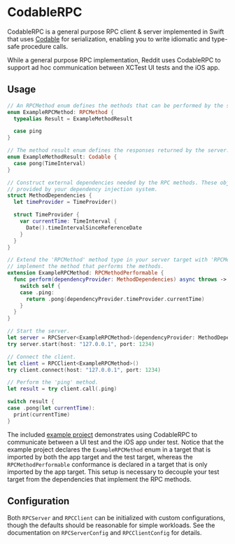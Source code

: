 # CodableRPC

CodableRPC is a general purpose RPC client & server implemented in Swift that uses [Codable](https://developer.apple.com/documentation/swift/encoding-decoding-and-serialization) for serialization, enabling you to write idiomatic and type-safe procedure calls.

While a general purpose RPC implementation, Reddit uses CodableRPC to support ad hoc communication between XCTest UI tests and the iOS app.

## Usage

```swift
// An RPCMethod enum defines the methods that can be performed by the server.
enum ExampleRPCMethod: RPCMethod {
  typealias Result = ExampleMethodResult

  case ping
}

// The method result enum defines the responses returned by the server.
enum ExampleMethodResult: Codable {
  case pong(TimeInterval)
}

// Construct external dependencies needed by the RPC methods. These objects would likely be
// provided by your dependency injection system.
struct MethodDependencies {
  let timeProvider = TimeProvider()

  struct TimeProvider {
    var currentTime: TimeInterval {
      Date().timeIntervalSinceReferenceDate
    }
  }
}

// Extend the 'RPCMethod' method type in your server target with 'RPCMethodPerformable' to
// implement the method that performs the methods.
extension ExampleRPCMethod: RPCMethodPerformable {
  func perform(dependencyProvider: MethodDependencies) async throws -> ExampleMethodResult {
    switch self {
    case .ping:
      return .pong(dependencyProvider.timeProvider.currentTime)
    }
  }
}

// Start the server.
let server = RPCServer<ExampleRPCMethod>(dependencyProvider: MethodDependencies())
try server.start(host: "127.0.0.1", port: 1234)

// Connect the client.
let client = RPCClient<ExampleRPCMethod>()
try client.connect(host: "127.0.0.1", port: 1234)

// Perform the 'ping' method.
let result = try client.call(.ping)

switch result {
case .pong(let currentTime):
  print(currentTime)
}
```

The included [example project](https://github.com/reddit/CodableRPC/tree/main/Example) demonstrates using CodableRPC to communicate between a UI test and the iOS app under test. Notice that the example project declares the `ExampleRPCMethod` enum in a target that is imported by both the app target and the test target, whereas the `RPCMethodPerformable` conformance is declared in a target that is only imported by the app target. This setup is necessary to decouple your test target from the dependencies that implement the RPC methods.

## Configuration

Both `RPCServer` and `RPCClient` can be initialized with custom configurations, though the defaults should be reasonable for simple workloads. See the documentation on `RPCServerConfig` and `RPCClientConfig` for details.
